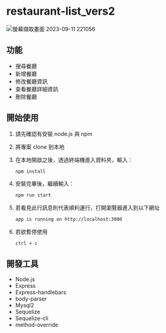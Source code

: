 # restaurant-list_vers2
![螢幕擷取畫面 2023-09-11 221056](https://github.com/RexHsu0911/restaurant-list_vers2/assets/141574303/7d18df1c-665f-4730-939b-5ede6b68021e)




## 功能
- 搜尋餐廳
- 新增餐廳
- 修改餐廳資訊
- 查看餐廳詳細資訊
- 刪除餐廳


## 開始使用

1. 請先確認有安裝 node.js 與 npm
2. 將專案 clone 到本地
3. 在本地開啟之後，透過終端機進入資料夾，輸入：

   ```bash
   npm install
   ```

4. 安裝完畢後，繼續輸入：

   ```bash
   npm run start
   ```

5. 若看見此行訊息則代表順利運行，打開瀏覽器進入到以下網址

   ```bash
   app is running on http://localhost:3000
   ```

6. 若欲暫停使用

   ```bash
   ctrl + c
   ```

## 開發工具
- Node.js
- Express
- Express-handlebars
- body-parser
- Mysql2
- Sequelize
- Sequelize-cli
- method-override
